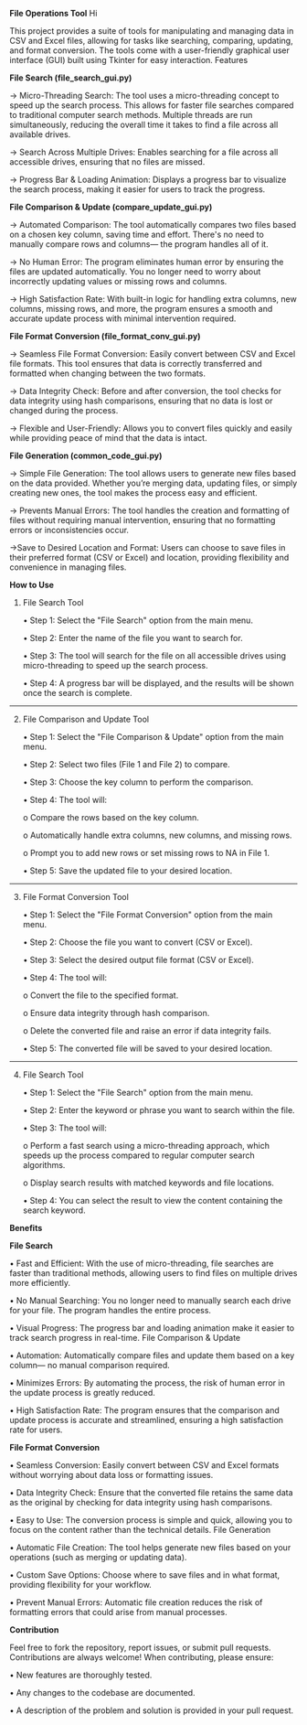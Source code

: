 **File Operations Tool**
Hi

This project provides a suite of tools for manipulating and managing data in CSV and Excel files, allowing for tasks like searching, comparing, updating, and format conversion. The tools come with a user-friendly graphical user interface (GUI) built using Tkinter for easy interaction.
Features

**File Search (file_search_gui.py)**

-> Micro-Threading Search: The tool uses a micro-threading concept to speed up the search process. This allows for faster file searches compared to traditional computer search methods. Multiple threads are run simultaneously, reducing the overall time it takes to find a file across all available drives.

-> Search Across Multiple Drives: Enables searching for a file across all accessible drives, ensuring that no files are missed.

-> Progress Bar & Loading Animation: Displays a progress bar to visualize the search process, making it easier for users to track the progress.

**File Comparison & Update (compare_update_gui.py)**

-> Automated Comparison: The tool automatically compares two files based on a chosen key column, saving time and effort. There's no need to manually compare rows and columns— the program handles all of it.

-> No Human Error: The program eliminates human error by ensuring the files are updated automatically. You no longer need to worry about incorrectly updating values or missing rows and columns.

-> High Satisfaction Rate: With built-in logic for handling extra columns, new columns, missing rows, and more, the program ensures a smooth and accurate update process with minimal intervention required.

**File Format Conversion (file_format_conv_gui.py)**

-> Seamless File Format Conversion: Easily convert between CSV and Excel file formats. This tool ensures that data is correctly transferred and formatted when changing between the two formats.

-> Data Integrity Check: Before and after conversion, the tool checks for data integrity using hash comparisons, ensuring that no data is lost or changed during the process.

-> Flexible and User-Friendly: Allows you to convert files quickly and easily while providing peace of mind that the data is intact.

**File Generation (common_code_gui.py)**

-> Simple File Generation: The tool allows users to generate new files based on the data provided. Whether you’re merging data, updating files, or simply creating new ones, the tool makes the process easy and efficient.

-> Prevents Manual Errors: The tool handles the creation and formatting of files without requiring manual intervention, ensuring that no formatting errors or inconsistencies occur.

->Save to Desired Location and Format: Users can choose to save files in their preferred format (CSV or Excel) and location, providing flexibility and convenience in managing files.


**How to Use**

1. File Search Tool
   
    •	Step 1: Select the "File Search" option from the main menu.

    •	Step 2: Enter the name of the file you want to search for.

    •	Step 3: The tool will search for the file on all accessible drives using micro-threading to speed up the search process.

    •	Step 4: A progress bar will be displayed, and the results will be shown once the search is complete.
________________________________________
2. File Comparison and Update Tool

    •	Step 1: Select the "File Comparison & Update" option from the main menu.

    •	Step 2: Select two files (File 1 and File 2) to compare.

    •	Step 3: Choose the key column to perform the comparison.

    •	Step 4: The tool will:

   o	Compare the rows based on the key column.

   o	Automatically handle extra columns, new columns, and missing rows.

   o	Prompt you to add new rows or set missing rows to NA in File 1.

   •	Step 5: Save the updated file to your desired location.
________________________________________
3. File Format Conversion Tool

   •	Step 1: Select the "File Format Conversion" option from the main menu.

   •	Step 2: Choose the file you want to convert (CSV or Excel).

   •	Step 3: Select the desired output file format (CSV or Excel).

   •	Step 4: The tool will:

   o    Convert the file to the specified format.

   o	Ensure data integrity through hash comparison.

   o	Delete the converted file and raise an error if data integrity fails.

    •	Step 5: The converted file will be saved to your desired location.
________________________________________
4. File Search Tool

    •	Step 1: Select the "File Search" option from the main menu.

    •	Step 2: Enter the keyword or phrase you want to search within the file.

    •	Step 3: The tool will:

   o	Perform a fast search using a micro-threading approach, which speeds up the process compared to regular computer search algorithms.

   o	Display search results with matched keywords and file locations.

    •	Step 4: You can select the result to view the content containing the search keyword.

**Benefits**

**File Search**
    
•	Fast and Efficient: With the use of micro-threading, file searches are faster than traditional methods, allowing users to find files on multiple drives more efficiently.
    
•	No Manual Searching: You no longer need to manually search each drive for your file. The program handles the entire process.
    
•	Visual Progress: The progress bar and loading animation make it easier to track search progress in real-time.
File Comparison & Update
    
•	Automation: Automatically compare files and update them based on a key column— no manual comparison required.
    
•	Minimizes Errors: By automating the process, the risk of human error in the update process is greatly reduced.
    
•	High Satisfaction Rate: The program ensures that the comparison and update process is accurate and streamlined, ensuring a high satisfaction rate for users.

**File Format Conversion**

•   Seamless Conversion: Easily convert between CSV and Excel formats without worrying about data loss or formatting issues.
    
•	Data Integrity Check: Ensure that the converted file retains the same data as the original by checking for data integrity using hash comparisons.
    
•	Easy to Use: The conversion process is simple and quick, allowing you to focus on the content rather than the technical details.
File Generation
    
•	Automatic File Creation: The tool helps generate new files based on your operations (such as merging or updating data).
    
•	Custom Save Options: Choose where to save files and in what format, providing flexibility for your workflow.
    
•	Prevent Manual Errors: Automatic file creation reduces the risk of formatting errors that could arise from manual processes.

**Contribution**

Feel free to fork the repository, report issues, or submit pull requests. Contributions are always welcome! When contributing, please ensure:

•	New features are thoroughly tested.

•	Any changes to the codebase are documented.

•	A description of the problem and solution is provided in your pull request.

